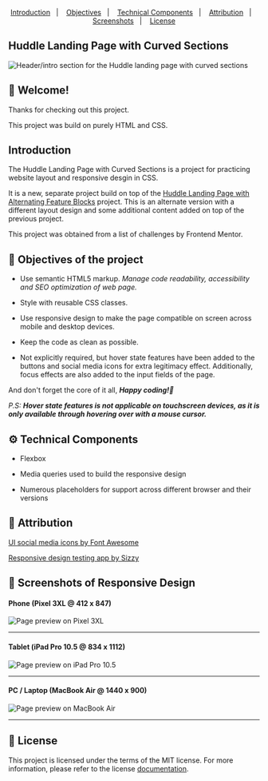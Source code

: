 <p align="center">
  <a href="#introduction">Introduction</a>&nbsp;&nbsp;&nbsp;|&nbsp;&nbsp;&nbsp;
  <a href="#objectives-of-the-project">Objectives</a>&nbsp;&nbsp;&nbsp;|&nbsp;&nbsp;&nbsp;
  <a href="#gear-technical-components">Technical Components</a>&nbsp;&nbsp;&nbsp;|&nbsp;&nbsp;&nbsp;
  <a href="#bookmark-attribution">Attribution</a>&nbsp;&nbsp;&nbsp;|&nbsp;&nbsp;&nbsp;
  <a href="#camera_flash-screenshots-of-responsive-design">Screenshots</a>&nbsp;&nbsp;&nbsp;|&nbsp;&nbsp;&nbsp;
  <a href="#memo-license">License</a>
</p>

## Huddle Landing Page with Curved Sections

![Header/intro section for the Huddle landing page with curved sections](./design/desktop-preview.jpg)

## 👋 Welcome!

Thanks for checking out this project.

This project was build on purely HTML and CSS.

## Introduction

The Huddle Landing Page with Curved Sections is a project for practicing website layout and responsive desgin in CSS.

It is a new, separate project build on top of the [Huddle Landing Page with Alternating Feature Blocks](https://github.com/BernStrom/Huddle-Landing-Page-with-Alternating-Feature-Blocks/ "Huddle Landing Page with Alternating Feature Blocks") project. This is an alternate version with a different layout design and some additional content added on top of the previous project.

This project was obtained from a list of challenges by Frontend Mentor.

## :pushpin: Objectives of the project

* Use semantic HTML5 markup. *Manage code readability, accessibility and SEO optimization of web page.*

* Style with reusable CSS classes. 

* Use responsive design to make the page compatible on screen across mobile and desktop devices.

* Keep the code as clean as possible.

* Not explicitly required, but hover state features have been added to the buttons and social media icons for extra legitimacy effect. Additionally, focus effects are also added to the input fields of the page.

And don't forget the core of it all, _**Happy coding!🚀**_

_P.S:_ _**Hover state features is not applicable on touchscreen devices, as it is only available through hovering over with a mouse cursor.**_

## :gear: Technical Components

* Flexbox

* Media queries used to build the responsive design

* Numerous placeholders for support across different browser and their versions

## :bookmark: Attribution

[UI social media icons by Font Awesome](https://fontawesome.com/ "Font Awesome")

[Responsive design testing app by Sizzy](https://a.paddle.com/v2/click/49831/114619?link=1947/ "Sizzy.co")

## :camera_flash: Screenshots of Responsive Design

#### Phone (Pixel 3XL @ 412 x 847)
![Page preview on Pixel 3XL](./screenshots/Pixel-3XL_(412x847).png)
<hr />

#### Tablet (iPad Pro 10.5 @ 834 x 1112)
![Page preview on iPad Pro 10.5](./screenshots/iPad-Pro-10.5_(834x1112).png)
<hr />

#### PC / Laptop (MacBook Air @ 1440 x 900)
![Page preview on MacBook Air](./screenshots/MacBook-Air_(1440x900).png)
<hr />

## :memo: License
This project is licensed under the terms of the MIT license. For more information, please refer to the license [documentation](LICENSE.md).
